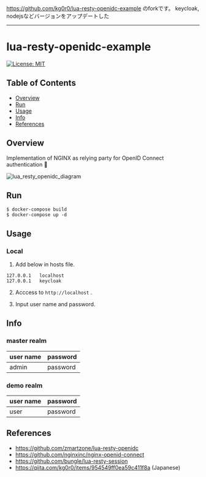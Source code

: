 https://github.com/kg0r0/lua-resty-openidc-example のforkです。
keycloak, nodejsなどバージョンをアップデートした

----

# lua-resty-openidc-example
[![License: MIT](https://img.shields.io/badge/License-MIT-yellow.svg)](https://opensource.org/licenses/MIT)

## Table of Contents
- [Overview](#overview)
- [Run](#run)
- [Usage](#usage)
- [Info](#info)
- [References](#references)

## Overview
Implementation of NGINX as relying party for OpenID Connect authentication :traffic_light:

![lua_resty_openidc_diagram](https://user-images.githubusercontent.com/33596117/71304146-e3974700-2405-11ea-86bb-66f1119447ab.png)

## Run
```
$ docker-compose build
$ docker-compose up -d
```

## Usage

### Local
1. Add below in hosts file.
```
127.0.0.1	localhost 
127.0.0.1   keycloak
```
2. Acccess to ``http://localhost`` .

3. Input user name and password.

## Info
### master realm
|user name  |password  |
|---|---|
|admin  |password  |

### demo realm
|user name  |password  |
|---|---|
|user  |password  |

## References
- https://github.com/zmartzone/lua-resty-openidc
- https://github.com/nginxinc/nginx-openid-connect
- https://github.com/bungle/lua-resty-session
- https://qiita.com/kg0r0/items/954549ff0ea59c411f8a (Japanese)
